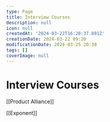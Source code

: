 ```yaml
---
type: Page
title: Interview Courses
description: null
icon: null
createdAt: '2024-03-22T16:20:37.891Z'
creationDate: 2024-03-22 09:20
modificationDate: 2024-03-25 20:30
tags: []
coverImage: null
---
```


# Interview Courses

[[Product Alliance]]

[[Exponent]]

